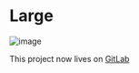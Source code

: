 
# Large

![image](https://raw.githubusercontent.com/ptoner/Large/master/www/images/logo_white.png)

This project now lives on [GitLab](https://gitlab.com/ptoner/large)
